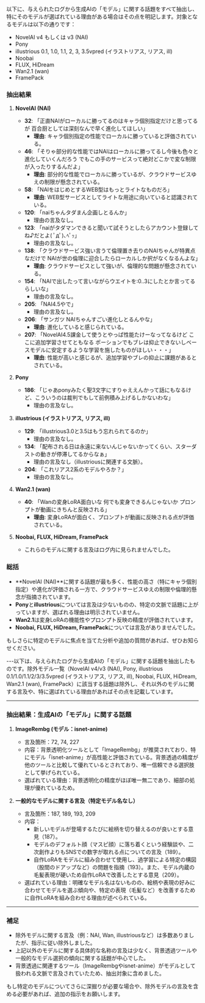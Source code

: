 以下に、与えられたログから生成AIの「モデル」に関する話題をすべて抽出し、特にそのモデルが選ばれている理由がある場合はその点を明記します。対象となるモデルは以下の通りです：
- NovelAI v4 もしくは v3 (NAI)
- Pony
- illustrious 0.1, 1.0, 1.1, 2, 3, 3.5vpred (イラストリアス, リアス, ill)
- Noobai
- FLUX, HiDream
- Wan2.1 (wan)
- FramePack

### 抽出結果

1. **NovelAI (NAI)**
   - **32**: 「正直NAIがローカルに勝ってるのはキャラ個別指定だけと思ってるが 百合厨としては深刻なんで早く進化してほしい」
     - **理由**: キャラ個別指定の性能でローカルに勝っていると評価されている。
   - **46**: 「そりゃ部分的な性能ではNAIはローカルに勝ってるし今後も色々と進化していくんだろう でもこの手のサービスって絶対どこかで変な制限が入ったりするんだよ」
     - **理由**: 部分的な性能でローカルに勝っているが、クラウドサービスゆえの制限が懸念されている。
   - **58**: 「NAIをはじめとするWEB型はもっとライトなものだろ」
     - **理由**: WEB型サービスとしてライトな用途に向いていると認識されている。
   - **120**: 「naiちゃんタダまん企画しとるんか」
     - 理由の言及なし。
   - **123**: 「naiがタダマンできると聞いて試そうとしたらアカウント登録してね♪だとよ( ﾟдﾟ)､ﾍﾟｯ」
     - 理由の言及なし。
   - **138**: 「クラウドサービス強い言うて倫理置き去りのNAIちゃんが特異点なだけで NAIが世の倫理に迎合したらローカルしか択がなくなるんよな」
     - **理由**: クラウドサービスとして強いが、倫理的な問題が懸念されている。
   - **154**: 「NAIで出したって言いながらウエイトを:0..3にしたとか言ってるらしいな」
     - 理由の言及なし。
   - **205**: 「NAI4.5やで」
     - 理由の言及なし。
   - **206**: 「サンガツ NAIちゃんすごい進化しとるんやな」
     - **理由**: 進化していると感じられている。
   - **207**: 「NovelAI4.5課金して使うとやっぱ性能たけーなってなるけど ここに追加学習させてともなる ポーションでもブレは抑止できないしベースモデルに安定するような学習を施したものがほしい・・・」
     - **理由**: 性能が高いと感じるが、追加学習やブレの抑止に課題があるとされている。

2. **Pony**
   - **186**: 「じゃあponyみたく聖3文字にすりゃええんかって話にもなるけど、こういうのは裁判でもして前例積み上げるしかないわな」
     - 理由の言及なし。

3. **illustrious (イラストリアス, リアス, ill)**
   - **129**: 「illustrious3.0と3.5はもう忘れられてるのか」
     - 理由の言及なし。
   - **134**: 「配布される日は永遠に来ないんじゃないかってくらい、スターダストの動きが停滞してるからなぁ」
     - 理由の言及なし（illustriousに関連する文脈）。
   - **204**: 「これリアス2系のモデルやろか？」
     - 理由の言及なし。

4. **Wan2.1 (wan)**
   - **40**: 「Wanの変身LoRA面白いな 何でも変身できるんじゃないか プロンプトが動画にきちんと反映される」
     - **理由**: 変身LoRAが面白く、プロンプトが動画に反映される点が評価されている。

5. **Noobai, FLUX, HiDream, FramePack**
   - これらのモデルに関する言及はログ内に見られませんでした。

### 総括
- **NovelAI (NAI)**に関する話題が最も多く、性能の高さ（特にキャラ個別指定）や進化が評価される一方で、クラウドサービスゆえの制限や倫理的懸念が指摘されています。
- **Pony**と**illustrious**については言及は少ないものの、特定の文脈で話題に上がっていますが、選ばれる理由は明示されていません。
- **Wan2.1**は変身LoRAの機能性やプロンプト反映の精度が評価されています。
- **Noobai, FLUX, HiDream, FramePack**については言及がありませんでした。

もしさらに特定のモデルに焦点を当てた分析や追加の質問があれば、ぜひお知らせください。

---以下は、与えられたログから生成AIの「モデル」に関する話題を抽出したものです。除外モデル一覧（NovelAI v4/v3 (NAI), Pony, illustrious 0.1/1.0/1.1/2/3/3.5vpred (イラストリアス, リアス, ill), Noobai, FLUX, HiDream, Wan2.1 (wan), FramePack）に該当する話題は除外し、それ以外のモデルに関する言及や、特に選ばれている理由があればその点を記載しています。

---

### 抽出結果：生成AIの「モデル」に関する話題

1. **ImageRembg (モデル：isnet-anime)**
   - 言及箇所：72, 74, 227
   - 内容：背景透明化ツールとして「ImageRembg」が推奨されており、特にモデル「isnet-anime」が高性能と評価されている。背景透過の精度が他のツールと比較して優れているとされており、唯一信頼できる選択肢として挙げられている。
   - 選ばれている理由：背景透明化の精度がほぼ唯一無二であり、細部の処理が優れているため。

2. **一般的なモデルに関する言及（特定モデル名なし）**
   - 言及箇所：187, 189, 193, 209
   - 内容：
     - 新しいモデルが登場するたびに絵柄を切り替えるのが良いとする意見（187）。
     - モデルのデフォルト顔（マスピ顔）に落ち着くという経験談や、二次創作よりもSNSでの数字が取れる点についての言及（189）。
     - 自作LoRAをモデルに組み合わせて使用し、過学習による特定の構図（股間のドアップなど）の問題を指摘（193）。また、モデル内蔵の毛髪表現が硬いため自作LoRAで改善したとする意見（209）。
   - 選ばれている理由：明確なモデル名はないものの、絵柄や表現の好みに合わせてモデルを選ぶ傾向や、特定の表現（毛髪など）を改善するために自作LoRAを組み合わせる理由が述べられている。

---

### 補足
- 除外モデルに関する言及（例：NAI, Wan, illustriousなど）は多数ありましたが、指示に従い除外しました。
- 上記以外のモデルに関する具体的な名称の言及は少なく、背景透過ツールや一般的なモデル選択の傾向に関する話題が中心でした。
- 背景透過に関連するツール（ImageRembgやisnet-anime）がモデルとして扱われる文脈で言及されていたため、抽出対象に含めました。

もし特定のモデルについてさらに深掘りが必要な場合や、除外モデルの言及を含める必要があれば、追加の指示をお願いします。
